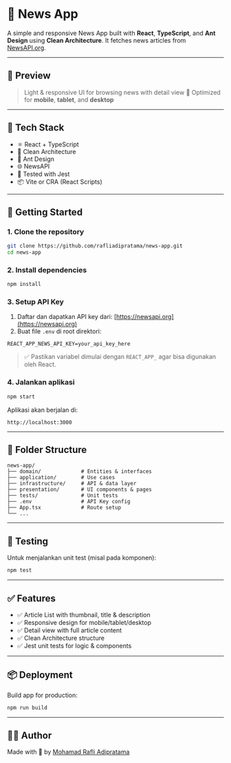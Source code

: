 # 📰 News App

A simple and responsive News App built with **React**, **TypeScript**, and **Ant Design** using **Clean Architecture**. It fetches news articles from [NewsAPI.org](https://newsapi.org).

---

## 📸 Preview

> Light & responsive UI for browsing news with detail view
> 📱 Optimized for **mobile**, **tablet**, and **desktop**

---

## 🧱 Tech Stack

* ⚛️ React + TypeScript
* 🧼 Clean Architecture
* 💄 Ant Design
* 🌐 NewsAPI
* 🧪 Tested with Jest
* 📦 Vite or CRA (React Scripts)

---

## 🚀 Getting Started

### 1. Clone the repository

```bash
git clone https://github.com/rafliadipratama/news-app.git
cd news-app
```

### 2. Install dependencies

```bash
npm install
```

### 3. Setup API Key

1. Daftar dan dapatkan API key dari: [https://newsapi.org](https://newsapi.org)
2. Buat file `.env` di root direktori:

```env
REACT_APP_NEWS_API_KEY=your_api_key_here
```

> ✅ Pastikan variabel dimulai dengan `REACT_APP_` agar bisa digunakan oleh React.

### 4. Jalankan aplikasi

```bash
npm start
```

Aplikasi akan berjalan di:

```
http://localhost:3000
```

---

## 📁 Folder Structure

```
news-app/
├── domain/             # Entities & interfaces
├── application/        # Use cases
├── infrastructure/     # API & data layer
├── presentation/       # UI components & pages
├── tests/              # Unit tests
├── .env                # API Key config
├── App.tsx             # Route setup
└── ...
```

---

## 🧪 Testing

Untuk menjalankan unit test (misal pada komponen):

```bash
npm test
```

---

## ✅ Features

* ✅ Article List with thumbnail, title & description
* ✅ Responsive design for mobile/tablet/desktop
* ✅ Detail view with full article content
* ✅ Clean Architecture structure
* ✅ Jest unit tests for logic & components

---

## 📦 Deployment

Build app for production:

```bash
npm run build
```

---

## 🧑‍💻 Author

Made with 💙 by [Mohamad Rafli Adipratama](https://github.com/rafliadipratama)

